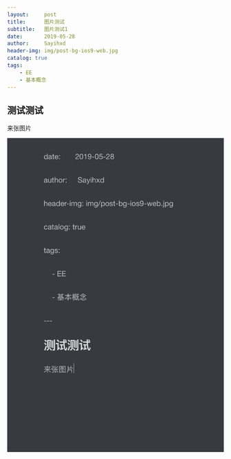 ```yaml
---
layout:     post
title:      图片测试
subtitle:   图片测试1
date:       2019-05-28
author:     Sayihxd
header-img: img/post-bg-ios9-web.jpg
catalog: true
tags:
    - EE
    - 基本概念
---
```


## 测试测试

来张图片

![image-20190528114409451](./assets/image-20190528114409451.png)
